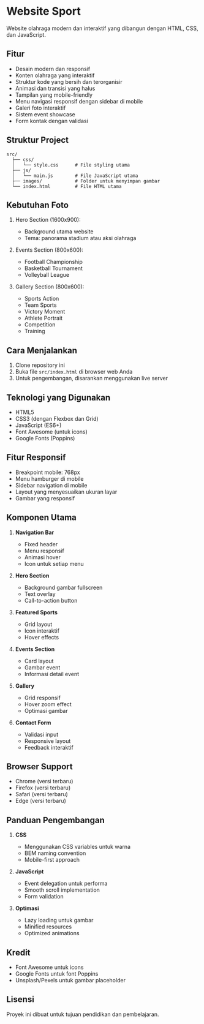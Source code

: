 # Website Sport

Website olahraga modern dan interaktif yang dibangun dengan HTML, CSS, dan JavaScript.

## Fitur
- Desain modern dan responsif
- Konten olahraga yang interaktif
- Struktur kode yang bersih dan terorganisir
- Animasi dan transisi yang halus
- Tampilan yang mobile-friendly
- Menu navigasi responsif dengan sidebar di mobile
- Galeri foto interaktif
- Sistem event showcase
- Form kontak dengan validasi

## Struktur Project
```
src/
  ├── css/
  │   └── style.css      # File styling utama
  ├── js/
  │   └── main.js        # File JavaScript utama
  ├── images/            # Folder untuk menyimpan gambar
  └── index.html         # File HTML utama
```

## Kebutuhan Foto
1. Hero Section (1600x900):
   - Background utama website
   - Tema: panorama stadium atau aksi olahraga

2. Events Section (800x600):
   - Football Championship
   - Basketball Tournament
   - Volleyball League

3. Gallery Section (800x600):
   - Sports Action
   - Team Sports
   - Victory Moment
   - Athlete Portrait
   - Competition
   - Training

## Cara Menjalankan
1. Clone repository ini
2. Buka file `src/index.html` di browser web Anda
3. Untuk pengembangan, disarankan menggunakan live server

## Teknologi yang Digunakan
- HTML5
- CSS3 (dengan Flexbox dan Grid)
- JavaScript (ES6+)
- Font Awesome (untuk icons)
- Google Fonts (Poppins)

## Fitur Responsif
- Breakpoint mobile: 768px
- Menu hamburger di mobile
- Sidebar navigation di mobile
- Layout yang menyesuaikan ukuran layar
- Gambar yang responsif

## Komponen Utama
1. **Navigation Bar**
   - Fixed header
   - Menu responsif
   - Animasi hover
   - Icon untuk setiap menu

2. **Hero Section**
   - Background gambar fullscreen
   - Text overlay
   - Call-to-action button

3. **Featured Sports**
   - Grid layout
   - Icon interaktif
   - Hover effects

4. **Events Section**
   - Card layout
   - Gambar event
   - Informasi detail event

5. **Gallery**
   - Grid responsif
   - Hover zoom effect
   - Optimasi gambar

6. **Contact Form**
   - Validasi input
   - Responsive layout
   - Feedback interaktif

## Browser Support
- Chrome (versi terbaru)
- Firefox (versi terbaru)
- Safari (versi terbaru)
- Edge (versi terbaru)

## Panduan Pengembangan
1. **CSS**
   - Menggunakan CSS variables untuk warna
   - BEM naming convention
   - Mobile-first approach

2. **JavaScript**
   - Event delegation untuk performa
   - Smooth scroll implementation
   - Form validation

3. **Optimasi**
   - Lazy loading untuk gambar
   - Minified resources
   - Optimized animations

## Kredit
- Font Awesome untuk icons
- Google Fonts untuk font Poppins
- Unsplash/Pexels untuk gambar placeholder

## Lisensi
Proyek ini dibuat untuk tujuan pendidikan dan pembelajaran.
